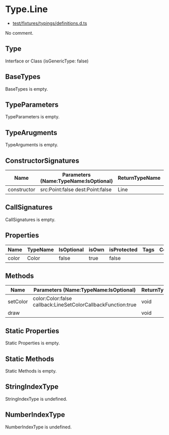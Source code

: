 # Type.Line

* [test/fixtures/typings/definitions.d.ts](/test/fixtures/typings/definitions.d.ts#L52)

No comment.

## Type

Interface or Class (isGenericType: false)

## BaseTypes

BaseTypes is empty.

## TypeParameters

TypeParameters is empty.

## TypeArugments

TypeArguments is empty.

## ConstructorSignatures

Name|Parameters (Name:TypeName:IsOptional)|ReturnTypeName|Comment
---|---|---|---
constructor|src:Point:false dest:Point:false |Line|

## CallSignatures

CallSignatures is empty.

## Properties

Name|TypeName|IsOptional|isOwn|isProtected|Tags|Comment
---|---|---|---|---|---|---
color|Color|false|true|false||

## Methods

Name|Parameters (Name:TypeName:IsOptional)|ReturnTypeName|IsOptional|isOwn|isProtected|Comment
---|---|---|---|---|---|---
setColor|color:Color:false callback:LineSetColorCallbackFunction:true |void|false|true|false| 
draw||void|false|true|true| 

## Static Properties

Static Properties is empty.

## Static Methods

Static Methods is empty.

## StringIndexType

StringIndexType is undefined.

## NumberIndexType

NumberIndexType is undefined.
